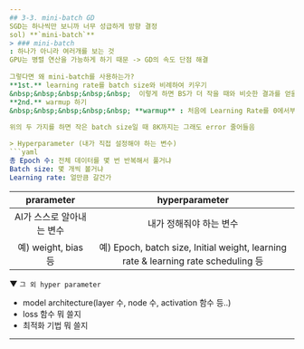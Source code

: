 ```yaml
---
## 3-3. mini-batch GD  
SGD는 하나씩만 보니까 너무 성급하게 방향 결정  
sol) **`mini-batch`**
> ### mini-batch
: 하나가 아니라 여러개를 보는 것  
GPU는 병렬 연산을 가능하게 하기 때문 -> GD의 속도 단점 해결  
  
그렇다면 왜 mini-batch를 사용하는가?  
**1st.** learning rate를 batch size와 비례하여 키우기  
&nbsp;&nbsp;&nbsp;&nbsp;&nbsp;  이렇게 하면 BS가 더 작을 때와 비슷한 결과를 얻을 수 있게 됨  
**2nd.** warmup 하기  
&nbsp;&nbsp;&nbsp;&nbsp;&nbsp; **warmup** : 처음에 Learning Rate를 0에서부터 출력하여 올려주는 것  
  
위의 두 가지를 하면 작은 batch size일 때 8K까지는 그래도 error 줄어들음  

> Hyperparameter (내가 직접 설정해야 하는 변수)  
```yaml
총 Epoch 수: 전체 데이터를 몇 번 반복해서 풀거냐  
Batch size: 몇 개씩 볼거냐  
Learning rate: 얼만큼 갈건가  
```
|prarameter|hyperparameter|
|:--:|:--:|
|AI가 스스로 알아내는 변수|내가 정해줘야 하는 변수|
|예) weight, bias 등|예) Epoch, batch size, Initial weight, learning rate & learning rate scheduling 등|

▼ ` 그 외 hyper parameter `
- model architecture(layer 수, node 수, activation 함수 등..)
- loss 함수 뭐 쓸지
- 최적화 기법 뭐 쓸지


---
```

